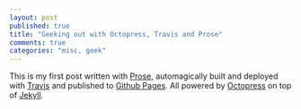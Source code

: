 ```yaml
---
layout: post
published: true
title: "Geeking out with Octopress, Travis and Prose"
comments: true
categories: "misc, geek"
---
```


This is my first post written with [Prose](http://prose.io/), automagically built and deployed with [Travis](https://travis-ci.org) and published to [Github Pages](http://pages.github.com/). All powered by [Octopress](http://octopress.org/) on top of [Jekyll](http://jekyllrb.com/).